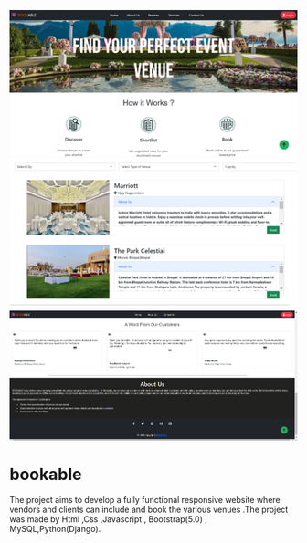 ![logo](https://github.com/GurdeepSingh-767/bookable/blob/main/screenshots/Final_Bookable.png)
![logo](https://github.com/GurdeepSingh-767/bookable/blob/main/screenshots/img7.png)
![logo](https://github.com/GurdeepSingh-767/bookable/blob/main/screenshots/img3.png)
# bookable
The project aims to develop a fully functional responsive website where vendors and clients can include and book the various venues .The project was  made by Html ,Css ,Javascript , Bootstrap(5.0)  , MySQL,Python(Django).

